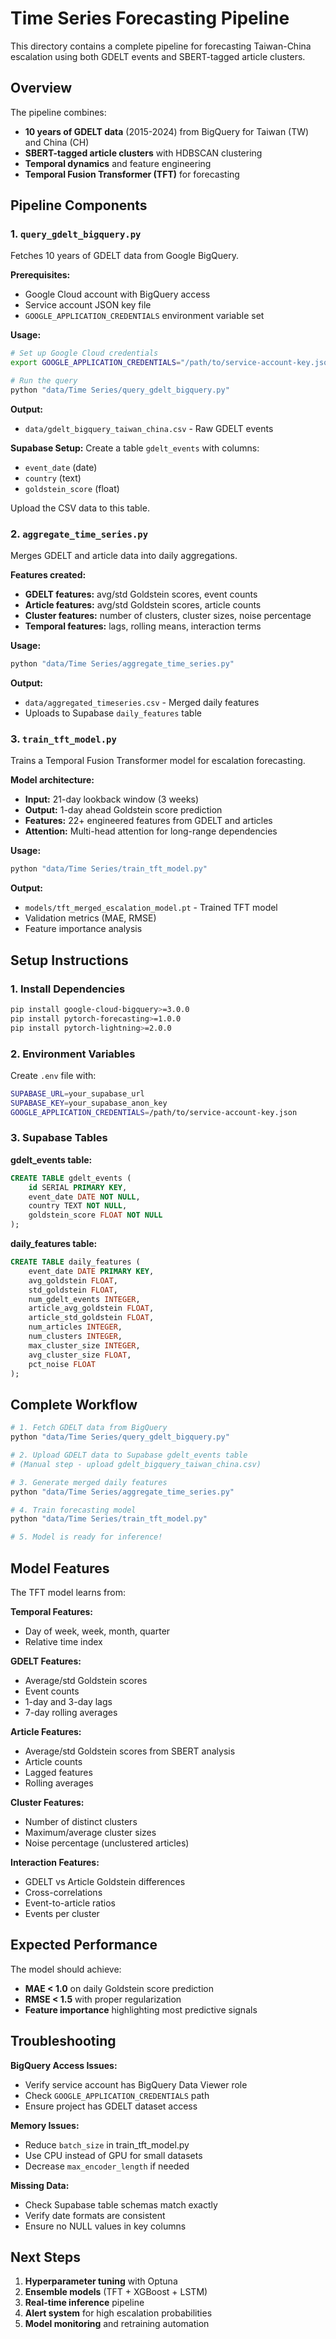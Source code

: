 # Time Series Forecasting Pipeline

This directory contains a complete pipeline for forecasting Taiwan-China escalation using both GDELT events and SBERT-tagged article clusters.

## Overview

The pipeline combines:
- **10 years of GDELT data** (2015-2024) from BigQuery for Taiwan (TW) and China (CH)
- **SBERT-tagged article clusters** with HDBSCAN clustering
- **Temporal dynamics** and feature engineering
- **Temporal Fusion Transformer (TFT)** for forecasting

## Pipeline Components

### 1. `query_gdelt_bigquery.py`
Fetches 10 years of GDELT data from Google BigQuery.

**Prerequisites:**
- Google Cloud account with BigQuery access
- Service account JSON key file
- `GOOGLE_APPLICATION_CREDENTIALS` environment variable set

**Usage:**
```bash
# Set up Google Cloud credentials
export GOOGLE_APPLICATION_CREDENTIALS="/path/to/service-account-key.json"

# Run the query
python "data/Time Series/query_gdelt_bigquery.py"
```

**Output:**
- `data/gdelt_bigquery_taiwan_china.csv` - Raw GDELT events

**Supabase Setup:**
Create a table `gdelt_events` with columns:
- `event_date` (date)
- `country` (text) 
- `goldstein_score` (float)

Upload the CSV data to this table.

### 2. `aggregate_time_series.py`
Merges GDELT and article data into daily aggregations.

**Features created:**
- **GDELT features:** avg/std Goldstein scores, event counts
- **Article features:** avg/std Goldstein scores, article counts
- **Cluster features:** number of clusters, cluster sizes, noise percentage
- **Temporal features:** lags, rolling means, interaction terms

**Usage:**
```bash
python "data/Time Series/aggregate_time_series.py"
```

**Output:**
- `data/aggregated_timeseries.csv` - Merged daily features
- Uploads to Supabase `daily_features` table

### 3. `train_tft_model.py` 
Trains a Temporal Fusion Transformer model for escalation forecasting.

**Model architecture:**
- **Input:** 21-day lookback window (3 weeks)
- **Output:** 1-day ahead Goldstein score prediction
- **Features:** 22+ engineered features from GDELT and articles
- **Attention:** Multi-head attention for long-range dependencies

**Usage:**
```bash
python "data/Time Series/train_tft_model.py"
```

**Output:**
- `models/tft_merged_escalation_model.pt` - Trained TFT model
- Validation metrics (MAE, RMSE)
- Feature importance analysis

## Setup Instructions

### 1. Install Dependencies
```bash
pip install google-cloud-bigquery>=3.0.0
pip install pytorch-forecasting>=1.0.0
pip install pytorch-lightning>=2.0.0
```

### 2. Environment Variables
Create `.env` file with:
```bash
SUPABASE_URL=your_supabase_url
SUPABASE_KEY=your_supabase_anon_key
GOOGLE_APPLICATION_CREDENTIALS=/path/to/service-account-key.json
```

### 3. Supabase Tables

**gdelt_events table:**
```sql
CREATE TABLE gdelt_events (
    id SERIAL PRIMARY KEY,
    event_date DATE NOT NULL,
    country TEXT NOT NULL,
    goldstein_score FLOAT NOT NULL
);
```

**daily_features table:**
```sql
CREATE TABLE daily_features (
    event_date DATE PRIMARY KEY,
    avg_goldstein FLOAT,
    std_goldstein FLOAT,
    num_gdelt_events INTEGER,
    article_avg_goldstein FLOAT,
    article_std_goldstein FLOAT,
    num_articles INTEGER,
    num_clusters INTEGER,
    max_cluster_size INTEGER,
    avg_cluster_size FLOAT,
    pct_noise FLOAT
);
```

## Complete Workflow

```bash
# 1. Fetch GDELT data from BigQuery
python "data/Time Series/query_gdelt_bigquery.py"

# 2. Upload GDELT data to Supabase gdelt_events table
# (Manual step - upload gdelt_bigquery_taiwan_china.csv)

# 3. Generate merged daily features  
python "data/Time Series/aggregate_time_series.py"

# 4. Train forecasting model
python "data/Time Series/train_tft_model.py"

# 5. Model is ready for inference!
```

## Model Features

The TFT model learns from:

**Temporal Features:**
- Day of week, week, month, quarter
- Relative time index

**GDELT Features:**
- Average/std Goldstein scores
- Event counts
- 1-day and 3-day lags
- 7-day rolling averages

**Article Features:**
- Average/std Goldstein scores from SBERT analysis
- Article counts
- Lagged features
- Rolling averages

**Cluster Features:**
- Number of distinct clusters
- Maximum/average cluster sizes
- Noise percentage (unclustered articles)

**Interaction Features:**
- GDELT vs Article Goldstein differences
- Cross-correlations
- Event-to-article ratios
- Events per cluster

## Expected Performance

The model should achieve:
- **MAE < 1.0** on daily Goldstein score prediction
- **RMSE < 1.5** with proper regularization
- **Feature importance** highlighting most predictive signals

## Troubleshooting

**BigQuery Access Issues:**
- Verify service account has BigQuery Data Viewer role
- Check `GOOGLE_APPLICATION_CREDENTIALS` path
- Ensure project has GDELT dataset access

**Memory Issues:**
- Reduce `batch_size` in train_tft_model.py
- Use CPU instead of GPU for small datasets
- Decrease `max_encoder_length` if needed

**Missing Data:**
- Check Supabase table schemas match exactly
- Verify date formats are consistent
- Ensure no NULL values in key columns

## Next Steps

1. **Hyperparameter tuning** with Optuna
2. **Ensemble models** (TFT + XGBoost + LSTM)
3. **Real-time inference** pipeline
4. **Alert system** for high escalation probabilities
5. **Model monitoring** and retraining automation 
